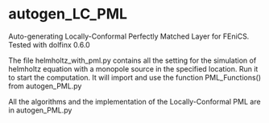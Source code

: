 # autogen_LC_PML
Auto-generating Locally-Conformal Perfectly Matched Layer for FEniCS. Tested with dolfinx 0.6.0

The file helmholtz_with_pml.py contains all the setting for the simulation of helmholtz equation with a monopole source in the specified location. Run it to start the computation. It will import and use the function PML_Functions() from autogen_PML.py

All the algorithms and the implementation of the Locally-Conformal PML are in autogen_PML.py

